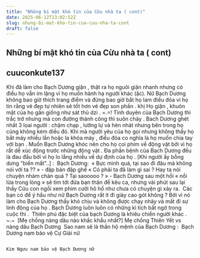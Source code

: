 ```yaml
---
title: "Những bí mật khó tin của Cừu nhà ta ( cont)"
date: 2025-06-12T13:02:52Z
slug: nhung-bi-mat-kho-tin-cua-cuu-nha-ta-cont
draft: false
---
```


## Những bí mật khó tin của Cừu nhà ta ( cont)

## cuuconkute137

Khi đã làm cho Bạch Dương giận , thật ra họ nguôi giận nhanh nhưng có điều họ vẫn im lặng vì họ muốn hành hạ người khác (ặc).
Nữ Bạch Dương không bao giờ thích trang điểm và đừng bao giờ bắt họ lam điều đóa vì họ tin rằng vẻ đẹp tự nhiên sẽ tốt hơn vẻ đẹp son phấn .
khị Họ giận , khuôn mặt của họ gần giống như sát thủ dzi . =.=! 
Tình duyên của Bạch Dương thì trắc trở nhưng mà con đường thành công thì suôn chảy .
Bach Dương ghét nhất 3 lọai người : chậm chạp , lưỡng lự  và hèn nhát  nhưng bên trong họ cũng không kém điều đó. 
Khi mà người yêu của họ gọi nhưng không thấy họ bắt máy nhiều lần hoặc la khóa máy  , điều đóa co nghĩa là họ muốn chia tay với bạn . 
Muốn Bạch Dương khóc nên cho họ coi phim về động vật bởi vì họ rất dễ xúc động trước những động vật .
Đa phần bệnh của Bạch Dương đều là đau đầu bởi vì họ lo lắng nhiều về dự định của họ . 
[Khi người ấy bỗng dưng "biến mất"..] :   ​ Bạch Dương: ​
« Bực mình quá, tại sao đi đâu mà không nói với ta ?? » - đập bàn đập ghế « Có phải ta đã làm gì sai ? Hay ta nói chuyện nhàm chán quá ? Tại saooooo ? » - Bạch Dương sau một hồi « nổi lửa trong lòng » sẽ tìm tới đứa bạn thân để kêu ca, nhưng vài phút sau lại thấy Cừu con ngồi xem phim cười hô hố như chưa có chuyện gì xảy ra. ​
Các bạn có để ý hầu như nữ Bạch Dương rất ít đi giày cao gót không ? Bởi vì nó làm cho Bạch Dương thấy khó chịu và không được chạy nhảy và mất đi sự linh động của họ .​
Bạch Dương luôn luôn có những kì tích bất ngờ trong cuộc thi . ​
Thiên phú đặc biệt của bạch Dương là khiêu chiến người khác . ~.~ ​
[Mẹ chồng nàng dâu nào khắc khẩu nhất?]      Mẹ chồng Thiên Yết vs nàng dâu Bạch Dương ​
Sao nam sẽ là thần hộ mệnh của Bạch Dương :   ​ Bạch Dương nam bảo vệ Cự Giải nữ

                                                                                 Kim Ngưu nam bảo vệ Bạch Dương nữ